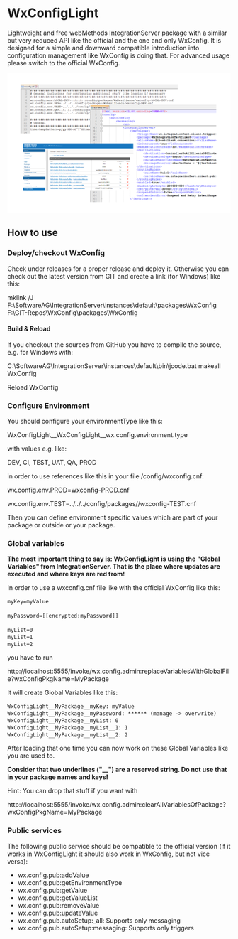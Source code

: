# WxConfigLight
Lightweight and free webMethods IntegrationServer package with a similar but very reduced API like the official and the one and only WxConfig.
It is designed for a simple and downward compatible introduction into configuration management like WxConfig is doing that. For advanced usage
please switch to the official WxConfig.

<img src="resources/WxConfigLight.png" alt="WxConfigLight.png" />

<h2>How to use</h2>

<h3>Deploy/checkout WxConfig</h3>

Check under releases for a proper release and deploy it. Otherwise you can check out the latest version from GIT and create a link (for Windows) like this:

mklink /J F:\\SoftwareAG\\IntegrationServer\\instances\\default\\packages\\WxConfig F:\\GIT-Repos\\WxConfig\\packages\\WxConfig

<h4>Build & Reload</h4>

If you checkout the sources from GitHub you have to compile the source, e.g. for Windows with:

C:\SoftwareAG\IntegrationServer\instances\default\bin\jcode.bat makeall WxConfig

Reload WxConfig

<h3>Configure Environment</h3>

You should configure your environmentType like this:

WxConfigLight__WxConfigLight__wx.config.environment.type

with values e.g. like:

DEV, CI, TEST, UAT, QA, PROD

in order to use references like this in your file <MyPackage>/config/wxconfig.cnf:

wx.config.env.PROD=wxconfig-PROD.cnf
  
wx.config.env.TEST=../../../config/packages/<MyPackage>/wxconfig-TEST.cnf
  
Then you can define environment specific values which are part of your package or outside or your package.

<h3>Global variables</h3>

<b>The most important thing to say is: WxConfigLight is using the "Global Variables" from IntegrationServer. That is the place where updates are executed and where keys are red from!</b>

In order to use a wxconfig.cnf file like with the official WxConfig like this:
```
myKey=myValue

myPassword=[[encrypted:myPassword]]
  
myList=0
myList=1
myList=2
```

you have to run

http://localhost:5555/invoke/wx.config.admin:replaceVariablesWithGlobalFile?wxConfigPkgName=MyPackage

It will create Global Variables like this:

```
WxConfigLight__MyPackage__myKey: myValue
WxConfigLight__MyPackage__myPassword: ****** (manage -> overwrite)
WxConfigLight__MyPackage__myList: 0
WxConfigLight__MyPackage__myList__1: 1
WxConfigLight__MyPackage__myList__2: 2
```
  
After loading that one time you can now work on these Global Variables like you are used to. 

<b>Consider that two underlines ("__") are a reserved string. Do not use that in your package names and keys!</b>

Hint: You can drop that stuff if you want with

http://localhost:5555/invoke/wx.config.admin:clearAllVariablesOfPackage?wxConfigPkgName=MyPackage

<h3>Public services</h3>

The following public service should be compatible to the official version (if it works in WxConfigLight it should also work in WxConfig, but not vice versa):
  
<ul>
  <li>wx.config.pub:addValue</li>
  <li>wx.config.pub:getEnvironmentType</li>
  <li>wx.config.pub:getValue</li>
  <li>wx.config.pub:getValueList</li>
  <li>wx.config.pub:removeValue</li>
  <li>wx.config.pub:updateValue</li>
  <li>wx.config.pub.autoSetup:_all: Supports only messaging</li>
  <li>wx.config.pub.autoSetup:messaging: Supports only triggers</li>
</ul>
